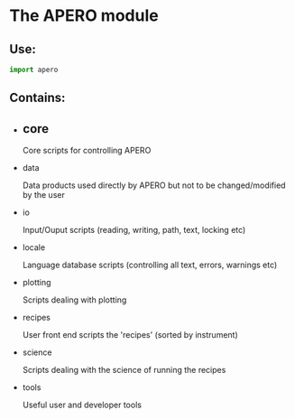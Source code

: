 # The APERO module

## Use:

```python
import apero
```

## Contains:

- ## core

    Core scripts for controlling APERO

- data

    Data products used directly by APERO but not to be changed/modified 
    by the user

- io

    Input/Ouput scripts (reading, writing, path, text, locking etc)

- locale

    Language database scripts (controlling all text, errors, warnings etc)
    
- plotting

    Scripts dealing with plotting
    
- recipes

    User front end scripts the 'recipes' (sorted by instrument)
    
- science

    Scripts dealing with the science of running the recipes
    
- tools

    Useful user and developer tools